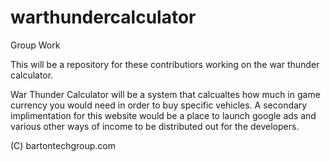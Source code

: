 # warthundercalculator
Group Work


This will be a repository for these contributiors working on the war thunder calculator.

War Thunder Calculator will be a system that calcualtes how much in game currency you would need in order to buy specific vehicles. A secondary implimentation for this website would be a place to launch google ads and various other ways of income to be distributed out for the developers.

(C) bartontechgroup.com
